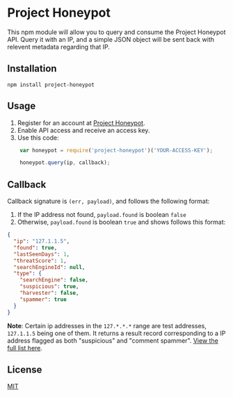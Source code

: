 # Project Honeypot

This npm module will allow you to query and consume the Project Honeypot API. Query it with an IP, and a simple JSON object will be sent back with relevent metadata regarding that IP.

## Installation

    npm install project-honeypot

## Usage

1. Register for an account at [Project Honeypot](https://www.projecthoneypot.org).
1. Enable API access and receive an access key.
1. Use this code:

``` js
    var honeypot = require('project-honeypot')('YOUR-ACCESS-KEY');

    honeypot.query(ip, callback);
```

## Callback

Callback signature is `(err, payload)`, and follows the following format:

1. If the IP address not found, `payload.found` is boolean `false`
1. Otherwise, `payload.found` is boolean `true` and shows follows this format:

``` json
{
  "ip": "127.1.1.5",
  "found": true,
  "lastSeenDays": 1,
  "threatScore": 1,
  "searchEngineId": null,
  "type": {
    "searchEngine": false,
    "suspicious": true,
    "harvester": false,
    "spammer": true
  }
}
```

**Note**: Certain ip addresses in the `127.*.*.*` range are test addresses, `127.1.1.5` being one of them. It returns a result record corresponding to a IP address flagged as both "suspicious" and "comment spammer". [View the full list here](https://www.projecthoneypot.org/httpbl_api.php).

## License

[MIT](http://opensource.org/licenses/MIT)